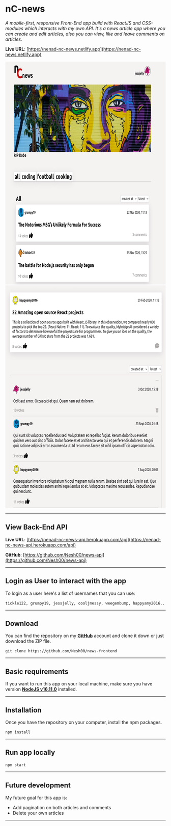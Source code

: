 # nC-news

_A mobile-first, responsive Front-End app build with ReactJS and CSS-modules which interacts with my own API. It's a news article app where you can create and edit articles, also you can view, like and leave comments on articles._

**Live URL**: [https://nenad-nc-news.netlify.app](https://nenad-nc-news.netlify.app)

<img src="screenshots/Screenshot 2.png" alt="screenshot" width="900" height="700"/>
<img src="screenshots/Screenshot.png" alt="screenshot" width="900" height="700"/>

---

## View Back-End API

**Live URL**: [https://nenad-nc-news-api.herokuapp.com/api](https://nenad-nc-news-api.herokuapp.com/api)

**GitHub**: [https://github.com/Nesh00/news-api](https://github.com/Nesh00/news-api)

---

## Login as User to interact with the app

To login as a user here's a list of usernames that you can use:

```
tickle122, grumpy19, jessjelly, cooljmessy, weegembump, happyamy2016..
```

---

## Download

You can find the repository on my [**GitHub**](https://github.com/Nesh00/news-frontend) account and clone it down or just download the ZIP file.

```
git clone https://github.com/Nesh00/news-frontend

```

---

## Basic requirements

If you want to run this app on your local machine, make sure you have version [**NodeJS v16.11.0**](https://nodejs.org/en/) installed.

---

## Installation

Once you have the repository on your computer, install the npm packages.

```
npm install
```

---

## Run app locally

```
npm start
```

---

## Future development

My future goal for this app is:

- Add pagination on both articles and comments
- Delete your own articles

---
